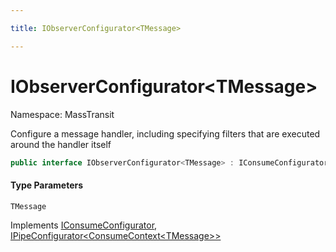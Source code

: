 ```yaml
---

title: IObserverConfigurator<TMessage>

---
```


# IObserverConfigurator\<TMessage\>

Namespace: MassTransit

Configure a message handler, including specifying filters that are executed around
 the handler itself

```csharp
public interface IObserverConfigurator<TMessage> : IConsumeConfigurator, IPipeConfigurator<ConsumeContext<TMessage>>
```

#### Type Parameters

`TMessage`<br/>

Implements [IConsumeConfigurator](../masstransit/iconsumeconfigurator), [IPipeConfigurator\<ConsumeContext\<TMessage\>\>](../masstransit/ipipeconfigurator-1)
